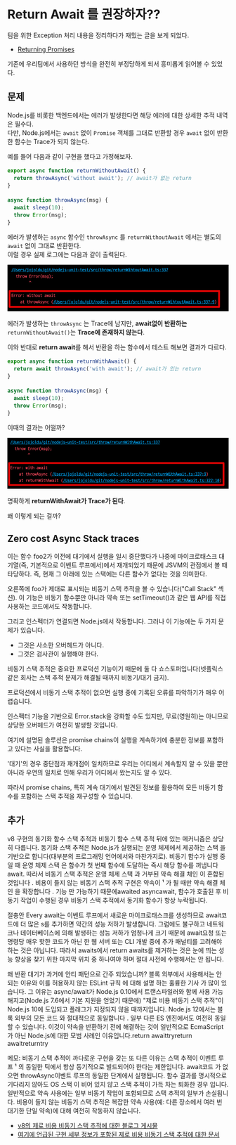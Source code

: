 # Return Await 를 권장하자??

팀을 위한 Exception 처리 내용을 정리하다가 재밌는 글을 보게 되었다.

* [Returning Promises](https://github.com/goldbergyoni/nodebestpractices/blob/master/sections/errorhandling/returningpromises.md?s=35)

기존에 우리팀에서 사용하던 방식을 완전히 부정당하게 되서 흥미롭게 읽어볼 수 있었다.  
  
## 문제

Node.js를 비롯한 백엔드에서는 에러가 발생한다면 해당 에러에 대한 상세한 추적 내역은 필수다.  
다만, Node.js에서는 `await` 없이 `Promise` 객체를 그대로 반환할 경우 `await` 없이 반환한 함수는 Trace가 되지 않는다.  
  
예를 들어 다음과 같이 구현을 했다고 가정해보자.

```ts
export async function returnWithoutAwait() {
  return throwAsync('without await'); // await가 없는 return
}

async function throwAsync(msg) {
  await sleep(10);
  throw Error(msg);
}
```

에러가 발생하는 `async` 함수인 `throwAsync` 를 `returnWithoutAwait` 에서는 별도의 `await` 없이 그대로 반환한다.  
이럴 경우 실제 로그에는 다음과 같이 출력된다.

![without1](./images/without1.png)

에러가 발생하는 `throwAsync` 는 Trace에 남지만, **await없이 반환하는** `returnWithoutAwait()`는 **Trace에 존재하지 않는다**.  
  
이와 반대로 **return await**를 해서 반환을 하는 함수에서 테스트 해보면 결과가 다르다.

```ts
export async function returnWithAwait() {
  return await throwAsync('with await'); // await가 있는 return
}

async function throwAsync(msg) {
  await sleep(10);
  throw Error(msg);
}
```

이때의 결과는 어떨까?  

![with1](./images/with1.png)

명확하게 **returnWithAwait가 Trace가 된다**.  
  
왜 이렇게 되는 걸까?
## Zero cost Async Stack traces

이는 함수 foo2가 이전에 대기에서 실행을 일시 중단했다가 나중에 마이크로태스크 대기열(즉, 기본적으로 이벤트 루프에서)에서 재개되었기 때문에 JSVM의 관점에서 볼 때 타당하다. 즉, 현재 그 아래에 있는 스택에는 다른 함수가 없다는 것을 의미한다.

오른쪽에 foo가 제대로 표시되는 비동기 스택 추적을 볼 수 있습니다("Call Stack" 섹션). 이 기능은 비동기 함수뿐만 아니라 약속 또는 setTimeout()과 같은 웹 API를 직접 사용하는 코드에서도 작동합니다.

그리고 인스펙터가 연결되면 Node.js에서 작동합니다. 그러나 이 기능에는 두 가지 문제가 있습니다.

* 그것은 사소한 오버헤드가 아니다.
* 그것은 검사관이 실행해야 한다.

비동기 스택 추적은 중요한 프로덕션 기능이기 때문에 둘 다 쇼스토퍼입니다(넷플릭스 같은 회사는 스택 추적 문제가 해결될 때까지 비동기/대기 금지).

프로덕션에서 비동기 스택 추적이 없으면 실행 중에 기록된 오류를 파악하기가 매우 어렵습니다.

인스펙터 기능을 기반으로 Error.stack을 강화할 수도 있지만, 무료(영원히)는 아니므로 상당한 오버헤드가 여전히 발생할 것입니다.

여기에 설명된 솔루션은 promise chains이 실행을 계속하기에 충분한 정보를 포함하고 있다는 사실을 활용합니다.

'대기'의 경우 중단점과 재개점이 일치하므로 우리는 어디에서 계속할지 알 수 있을 뿐만 아니라 우연의 일치로 인해 우리가 어디에서 왔는지도 알 수 있다.

따라서 promise chains, 특히 계속 대기에서 발견된 정보를 활용하여 모든 비동기 함수를 포함하는 스택 추적을 재구성할 수 있습니다.


## 추가

v8 구현의 동기화 함수 스택 추적과 비동기 함수 스택 추적 뒤에 있는 메커니즘은 상당히 다릅니다. 동기화 스택 추적은 Node.js가 실행되는 운영 체제에서 제공하는 스택 을 기반으로 합니다(대부분의 프로그래밍 언어에서와 마찬가지로). 비동기 함수가 실행 중일 때 운영 체제 스택 은 함수가 첫 번째 함수에 도달하는 즉시 해당 함수를 꺼냅니다 await. 따라서 비동기 스택 추적은 운영 체제 스택 과 거부된 약속 해결 체인 이 혼합된 것입니다 . 비용이 들지 않는 비동기 스택 추적 구현은 약속이 ¹ 가 될 때만 약속 해결 체인 을 확장합니다 . 기능 만 가능하기 때문에awaited asyncawait, 함수가 호출된 후 비동기 작업이 수행된 경우 비동기 스택 추적에서 동기화 함수가 항상 누락됩니다.

절충안
Every await는 이벤트 루프에서 새로운 마이크로태스크를 생성하므로 await코드에 더 많은 s를 추가하면 약간의 성능 저하가 발생합니다. 그럼에도 불구하고 네트워크나 데이터베이스에 의해 발생하는 성능 저하가 엄청나게 크기 때문에 await요청 또는 명령당 매우 핫한 코드가 아닌 한 웹 서버 또는 CLI 개발 중에 추가 패널티를 고려해야 하는 것은 아닙니다. 따라서 awaits에서 return awaits를 제거하는 것은 눈에 띄는 성능 향상을 찾기 위한 마지막 위치 중 하나여야 하며 절대 사전에 수행해서는 안 됩니다.

왜 반환 대기가 과거에 안티 패턴으로 간주 되었습니까?
블록 외부에서 사용해서는 안 되는 이유와 이를 허용하지 않는 ESLint 규칙 에 대해 설명 하는 훌륭한 기사 가 많이 있습니다. 그 이유는 async/await가 Node.js 0.10에서 트랜스파일러와 함께 사용 가능해지고(Node.js 7.6에서 기본 지원을 얻었기 때문에) "제로 비용 비동기 스택 추적"이 Node.js 10에 도입되고 플래그가 지정되지 않을 때까지입니다. Node.js 12에서는 블록 외부의 모든 코드 와 절대적으로 동일합니다 . 일부 다른 ES 엔진에서도 여전히 동일할 수 있습니다. 이것이 약속을 반환하기 전에 해결하는 것이 일반적으로 EcmaScript가 아닌 Node.js에 대한 모범 사례인 이유입니다.return awaittryreturn awaitreturntry

메모:
비동기 스택 추적이 까다로운 구현을 갖는 또 다른 이유는 스택 추적이 이벤트 루프 ¹ 의 동일한 틱에서 항상 동기적으로 빌드되어야 한다는 제한입니다.
await코드 가 없으면 throwAsync이벤트 루프의 동일한 단계에서 실행됩니다. 함수 결과를 명시적으로 기다리지 않아도 OS 스택 이 비어 있지 않고 스택 추적이 가득 차는 퇴화한 경우 입니다. 일반적으로 약속 사용에는 일부 비동기 작업이 포함되므로 스택 추적의 일부가 손실됩니다.
비용이 들지 않는 비동기 스택 추적은 복잡한 약속 사용(예: 다른 장소에서 여러 번 대기한 단일 약속)에 대해 여전히 작동하지 않습니다.

* [v8의 제로 비용 비동기 스택 추적에 대한 블로그 게시물](https://v8.dev/blog/fast-async)
* [여기에 언급된 구현 세부 정보가 포함된 제로 비용 비동기 스택 추적에 대한 문서](https://docs.google.com/document/d/13Sy_kBIJGP0XT34V1CV3nkWya4TwYx9L3Yv45LdGB6Q/edit)

